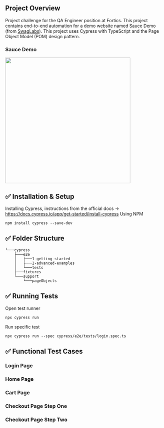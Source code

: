 

## Project Overview
Project challenge for the QA Engineer position at Fortics.
This project contains end-to-end automation for a demo website named Sauce Demo (from [SwagLabs](https://saucelabs.com/)).
This project uses Cypress with TypeScript and the Page Object Model (POM) design pattern.

### Sauce Demo
<img src="https://live.staticflickr.com/65535/54382050807_37d33ad71d_h.jpg" width="400" />


## ✅ Installation & Setup
Installing Cypress, instructions from the official docs -> https://docs.cypress.io/app/get-started/install-cypress
Using NPM

`npm install cypress --save-dev`

## ✅ Folder Structure

```
└───cypress
    ├───e2e
    │   ├───1-getting-started
    │   ├───2-advanced-examples
    │   └───tests
    ├───fixtures
    └───support
        └───pageObjects
```


## ✅ Running Tests

Open test runner

`npx cypress run`

Run specific test

`npx cypress run --spec cypress/e2e/tests/login.spec.ts`


## ✅ Functional Test Cases

### Login Page

### Home Page

### Cart Page

### Checkout Page Step One

### Checkout Page Step Two



